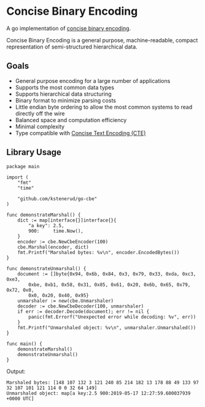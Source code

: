 Concise Binary Encoding
=======================

A go implementation of [concise binary encoding](https://github.com/kstenerud/concise-encoding/blob/master/cbe-specification.md).

Concise Binary Encoding is a general purpose, machine-readable, compact representation of semi-structured hierarchical data.


Goals
-----

  * General purpose encoding for a large number of applications
  * Supports the most common data types
  * Supports hierarchical data structuring
  * Binary format to minimize parsing costs
  * Little endian byte ordering to allow the most common systems to read directly off the wire
  * Balanced space and computation efficiency
  * Minimal complexity
  * Type compatible with [Concise Text Encoding (CTE)](cte-specification.md)



Library Usage
-------------

```golang
package main

import (
	"fmt"
	"time"

	"github.com/kstenerud/go-cbe"
)

func demonstrateMarshal() {
	dict := map[interface{}]interface{}{
		"a key": 2.5,
		900:     time.Now(),
	}
	encoder := cbe.NewCbeEncoder(100)
	cbe.Marshal(encoder, dict)
	fmt.Printf("Marshaled bytes: %v\n", encoder.EncodedBytes())
}

func demonstrateUnmarshal() {
	document := []byte{0x94, 0x6b, 0x84, 0x3, 0x79, 0x33, 0xda, 0xc3, 0xe3,
		0xbe, 0xb1, 0x58, 0x31, 0x85, 0x61, 0x20, 0x6b, 0x65, 0x79, 0x72, 0x0,
		0x0, 0x20, 0x40, 0x95}
	unmarshaler := new(cbe.Unmarshaler)
	decoder := cbe.NewCbeDecoder(100, unmarshaler)
	if err := decoder.Decode(document); err != nil {
		panic(fmt.Errorf("Unexpected error while decoding: %v", err))
	}
	fmt.Printf("Unmarshaled object: %v\n", unmarshaler.Unmarshaled())
}

func main() {
	demonstrateMarshal()
	demonstrateUnmarshal()
}
```

Output:

```
Marshaled bytes: [148 107 132 3 121 240 85 214 182 13 178 88 49 133 97 32 107 101 121 114 0 0 32 64 149]
Unmarshaled object: map[a key:2.5 900:2019-05-17 12:27:59.600037939 +0000 UTC]
```
